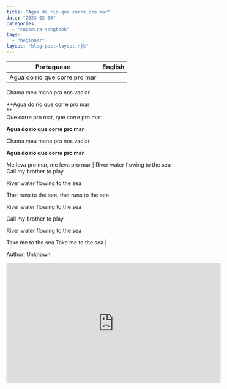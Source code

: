 ```yaml
---
title: "Agua do rio que corre pro mar"
date: "2023-02-06"
categories: 
  - "capoeira-songbook"
tags: 
  - "beginner"
layout: "blog-post-layout.njk"
---
```


| Portuguese | English |
| --- | --- |
| Agua do rio que corre pro mar  
Chama meu mano pra nos vadiar  
  
**Agua do rio que corre pro mar  
**  
Que corre pro mar, que corre pro mar  
  
**Agua do rio que corre pro mar**  
  
Chama meu mano pra nos vadiar  
  
**Agua do rio que corre pro mar**  
  
Me leva pro mar, me leva pro mar | River water flowing to the sea  
Call my brother to play  
  
River water flowing to the sea  
  
That runs to the sea, that runs to the sea  
  
River water flowing to the sea  
  
Call my brother to play  
  
River water flowing to the sea  
  
Take me to the sea Take me to the sea |

<figcaption>

Author: Unknown

</figcaption>

<iframe width="560" height="315" src="https://www.youtube.com/embed/N97vg2SOBLQ" title="YouTube video player" frameborder="0" allow="accelerometer; autoplay; clipboard-write; encrypted-media; gyroscope; picture-in-picture" allowfullscreen></iframe>
